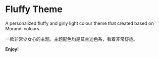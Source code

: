 # Fluffy Theme

A personalized fluffy and girly light colour theme that created based on Morandi colours.

一款非常少女心的主题。主题配色均是莫兰迪色系，看着非常舒适。

**Enjoy!**
